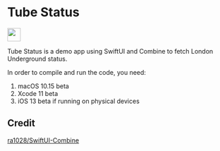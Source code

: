 # Tube Status
<img src="http://forthebadge.com/images/badges/made-with-swift.svg" height="30">

Tube Status is a demo app using SwiftUI and Combine to fetch London Underground status.

In order to compile and run the code, you need:
1. macOS 10.15 beta
1. Xcode 11 beta
1. iOS 13 beta if running on physical devices


Credit
---
[ra1028/SwiftUI-Combine](https://github.com/ra1028/SwiftUI-Combine)
